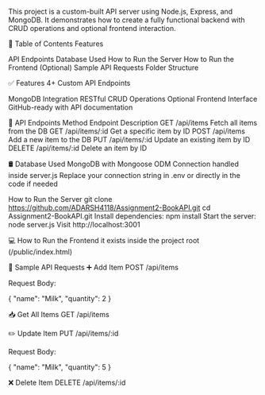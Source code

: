This project is a custom-built API server using Node.js, Express, and MongoDB. It demonstrates how to create a fully functional backend with CRUD operations and optional frontend interaction.

📌 Table of Contents
Features

API Endpoints
Database Used
How to Run the Server
How to Run the Frontend (Optional)
Sample API Requests
Folder Structure


✅ Features
4+ Custom API Endpoints

MongoDB Integration
RESTful CRUD Operations
Optional Frontend Interface
GitHub-ready with API documentation



📡 API Endpoints
Method	Endpoint	Description
GET	/api/items	Fetch all items from the DB
GET	/api/items/:id	Get a specific item by ID
POST	/api/items	Add a new item to the DB
PUT	/api/items/:id	Update an existing item by ID
DELETE	/api/items/:id	Delete an item by ID



🛢️ Database Used
MongoDB with Mongoose ODM
Connection handled inside server.js
Replace your connection string in .env or directly in the code if needed



How to Run the Server
git clone  https://github.com/ADARSH4118/Assignment2-BookAPI.git
cd Assignment2-BookAPI.git
Install dependencies:
npm install
Start the server:
node server.js
Visit 
http://localhost:3001


💻 How to Run the Frontend 
it exists inside the project root (/public/index.html)


🔄 Sample API Requests
➕ Add Item
POST /api/items

Request Body:


{
  "name": "Milk",
  "quantity": 2
}

📥 Get All Items
GET /api/items

✏️ Update Item
PUT /api/items/:id

Request Body:


{
  "name": "Milk",
  "quantity": 5
}

❌ Delete Item
DELETE /api/items/:id

       
